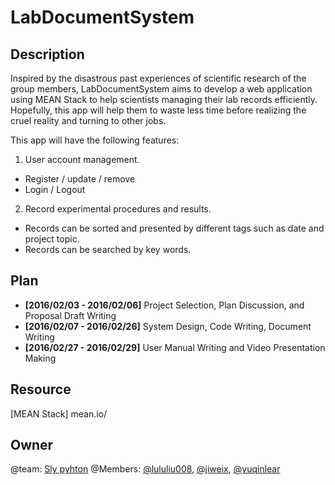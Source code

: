 # LabDocumentSystem
## Description
Inspired by the disastrous past experiences of scientific research of the group members, LabDocumentSystem aims to develop a web application using MEAN Stack to help scientists managing their lab records efficiently. Hopefully, this app will help them to waste less time before realizing the cruel reality and turning to other jobs. 

This app will have the following features:

1. User account management.
  * Register / update / remove 
  * Login / Logout
2. Record experimental procedures and results.
  * Records can be sorted and presented by different tags such as date and project topic.
  * Records can be searched by key words.

## Plan
* __[2016/02/03 - 2016/02/06]__ Project Selection, Plan Discussion, and Proposal Draft Writing
* __[2016/02/07 - 2016/02/26]__ System Design, Code Writing, Document Writing 
* __[2016/02/27 - 2016/02/29]__ User Manual Writing and Video Presentation Making

## Resource
[MEAN Stack] mean.io/

## Owner
@team: [Sly pyhton](https://github.com/orgs/BitTigerInst/teams/sly-python)
@Members: [@lululiu008](https://github.com/orgs/BitTigerInst/people/lululiu008), [@jiweix](https://github.com/orgs/BitTigerInst/people/jiweix), 
[@yuqinlear](https://github.com/orgs/BitTigerInst/people/yuqinlear)
